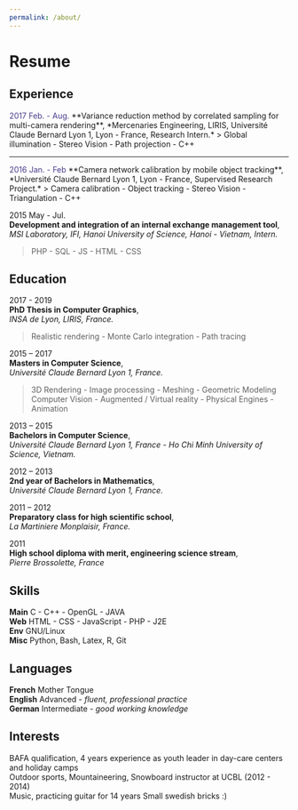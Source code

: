 ```yaml
---
permalink: /about/
---
```


# Resume

## Experience

<span style="color: darkslateblue">
    2017 Feb. - Aug.
</span>  
**Variance reduction method by correlated sampling for multi-camera rendering**,  
*Mercenaries Engineering, LIRIS, Université Claude Bernard Lyon 1, Lyon - France, Research Intern.*  
> Global illumination - Stereo Vision - Path projection - C++

___
<span style="color: darkslateblue">
    2016 Jan. - Feb
</span>  
**Camera network calibration by mobile object tracking**,  
*Université Claude Bernard Lyon 1, Lyon - France, Supervised Research Project.*  
> Camera calibration - Object tracking - Stereo Vision - Triangulation - C++

2015 May - Jul.  
**Development and integration of an internal exchange management tool**,  
*MSI Laboratory, IFI, Hanoi University of Science, Hanoi - Vietnam, Intern.*  
> PHP - SQL - JS - HTML - CSS

## Education

2017 - 2019   
**PhD Thesis in Computer Graphics**,  
*INSA de Lyon, LIRIS, France.*  
> Realistic rendering - Monte Carlo integration - Path tracing

2015 – 2017  
**Masters in Computer Science**,  
*Université Claude Bernard Lyon 1, France.*  
> 3D Rendering - Image processing - Meshing - Geometric Modeling  
> Computer Vision - Augmented / Virtual reality - Physical Engines - Animation

2013 – 2015  
**Bachelors in Computer Science**,  
*Université Claude Bernard Lyon 1, France - Ho Chi Minh University of Science, Vietnam.*  

2012 – 2013  
**2nd year of Bachelors in Mathematics**,  
*Université Claude Bernard Lyon 1, France.*

2011 – 2012  
**Preparatory class for high scientific school**,  
*La Martiniere Monplaisir, France.*

2011  
**High school diploma with merit, engineering science stream**,  
*Pierre Brossolette, France*

## Skills

**Main**  C - C++ - OpenGL - JAVA  
**Web**   HTML - CSS - JavaScript - PHP - J2E  
**Env**   GNU/Linux  
**Misc**  Python, Bash, Latex, R, Git

## Languages

**French**    Mother Tongue  
**English**   Advanced - *fluent, professional practice*  
**German**    Intermediate - *good working knowledge*

## Interests

BAFA qualification, 4 years experience as youth leader in day-care centers and holiday camps  
Outdoor sports, Mountaineering, Snowboard instructor at UCBL (2012 - 2014)  
Music, practicing guitar for 14 years
Small swedish bricks :)
